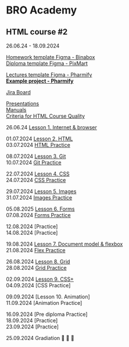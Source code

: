 # BRO Academy 

## HTML course #2

26.06.24 - 18.09.2024

[Homework template Figma - Binabox](https://www.figma.com/design/jqIedRSOsKC20T9QeDDNdL/BinaBox-UI-KIT?m=auto&t=gBzlUoU5MRyDe3QY-6) <br />
[Diploma template Figma - PixMart](https://www.figma.com/design/7HK7TzghZnR3ZhxB18Rrox/PixMart---Website-UI-Figma?m=auto&t=NJEjEybOi163nD7Z-6)  <br />

[Lectures template Figma - Pharmify](https://www.figma.com/design/auFieaBExddBH3NrBBcx2N/Pharmify-UI-KIT?t=gBzlUoU5MRyDe3QY-1) <br />
**[Example project - Pharmify](https://github.com/broacademy/pharmify)**<br />

[Jira Board](https://bro-academy.atlassian.net/jira/core/projects/BAHC2/board) <br />

[Presentations](presentations) <br />
[Manuals](manuals)  <br />
[Criteria for HTML Course Quality](criteria.md)  <br />

26.06.24 [Lesson 1. Internet & browser](lesson-1.md)  <br />
  
01.07.2024 [Lesson 2. HTML](lesson-2.md) <br />
03.07.2024 [HTML Practice](practice/practice-2.pdf) <br />
  
08.07.2024 [Lesson 3. Git](lesson-3.md)  <br />
10.07.2024 [Git Practice](practice/practice-3.pdf) <br />

22.07.2024 [Lesson 4. CSS](lesson-4.md) <br />
24.07.2024 [CSS Practice](practice/practice-4.pdf)<br />

29.07.2024 [Lesson 5. Images](lesson-5.md)  <br />
31.07.2024 [Images Practice](practice/practice-5.pdf)  <br />

05.08.2025 [Lesson 6. Forms](lesson-6.md) <br />
07.08.2024 [Forms Practice](https://codepen.io/broacademy/pen/dyBRzjZ)  <br />

12.08.2024 [Practice]  <br />
14.08.2024 [Practice] <br />
 
19.08.2024 [Lesson 7. Document model & flexbox](lesson-7.md) <br />
21.08.2024 [Flex Practice](practice/practice-7.pdf) <br />

26.08.2024 [Lesson 8. Grid](lesson-8.md) <br />
28.08.2024 [Grid Practice](practice/practice-8.pdf) <br />

02.09.2024 [Lesson 9. CSS+](lesson-9.md)  <br />
04.09.2024 [CSS Practice]  <br />

09.09.2024 [Lesson 10. Animation]<br />
11.09.2024 [Animation Practice]<br />

16.09.2024 [Pre diploma Practice]<br />
18.09.2024 [Practice] <br />
23.09.2024 [Practice]<br />

25.09.2024 Gradiation :tada: :tada: :tada: <br />
